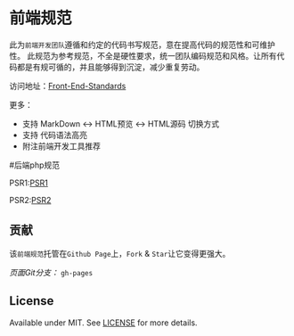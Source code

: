 # 前端规范

此为`前端开发团队`遵循和约定的代码书写规范，意在提高代码的规范性和可维护性。
此规范为参考规范，不全是硬性要求，统一团队编码规范和风格。让所有代码都是有规可循的，并且能够得到沉淀，减少重复劳动。

访问地址：[Front-End-Standards]

更多：

* 支持 MarkDown <-> HTML预览 <-> HTML源码 切换方式
* 支持 代码语法高亮
* 附注前端开发工具推荐

#后端php规范

PSR1:[PSR1]

PSR2:[PSR2]


## 贡献

该`前端规范`托管在`Github Page`上，`Fork` & `Star`让它变得更强大。

*页面Git分支：* `gh-pages`

## License

Available under MIT. See [LICENSE] for more details.

[Front-End-Standards]: https://lingdianit-com.github.io/Front-End-Standards/ 'Front End Standards'
[PSR1]:https://github.com/LingdianIT-Com/PSR/blob/master/PSR1_zh-cn.md 'PSR1'
[PSR2]:https://github.com/LingdianIT-Com/PSR/blob/master/PSR2_zh-cn.md 'PSR2'
[LICENSE]: http://rem.mit-license.org 'MIT License'